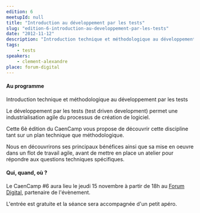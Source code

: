 ```yaml
---
edition: 6
meetupId: null
title: "Introduction au développement par les tests"
slug: "edition-6-introduction-au-developpement-par-les-tests"
date: "2012-11-12"
description: "Introduction technique et méthodologique au développement par les tests"
tags:
    - tests
speakers:
    - clement-alexandre
place: forum-digital
---
```


#### Au programme

Introduction technique et méthodologique au développement par les tests

Le développement par les tests (test driven development) permet une industrialisation agile du
processus de création de logiciel.

Cette 6è édition du CaenCamp vous propose de découvrir cette discipline tant sur un plan technique
que méthodologique.

Nous en découvrirons ses principaux bénéfices ainsi que sa mise en oeuvre dans un flot de travail
agile, avant de mettre en place un atelier pour répondre aux questions techniques spécifiques.

#### Qui, quand, où ?

Le CaenCamp #6 aura lieu le jeudi 15 novembre à partir de 18h au
[Forum Digital](http://www.forum-digital.fr), partenaire de l'évènement.

L'entrée est gratuite et la séance sera accompagnée d'un petit apéro.
